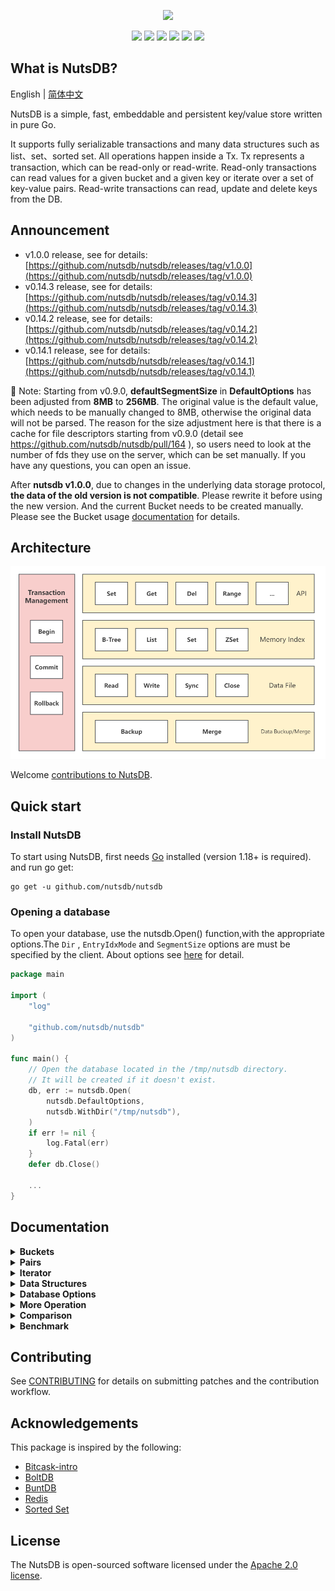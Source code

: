 <p align="center">
    <img src="https://user-images.githubusercontent.com/6065007/141310364-62d7eebb-2cbb-4949-80ed-5cd20f705405.png">
</p>

<div class="column" align="middle">
  <a href="https://godoc.org/github.com/nutsdb/nutsdb"><img src="https://godoc.org/github.com/nutsdb/nutsdb?status.svg" /></a>
  <a href="https://goreportcard.com/report/github.com/nutsdb/nutsdb"><img src="https://goreportcard.com/badge/github.com/nutsdb/nutsdb" /></a>
  <a href="https://goreportcard.com/report/github.com/nutsdb/nutsdb"><img src="https://github.com/nutsdb/nutsdb/workflows/Go/badge.svg?branch=master"/></a>
  <a href="https://codecov.io/gh/nutsdb/nutsdb"><img src="https://codecov.io/gh/nutsdb/nutsdb/branch/master/graph/badge.svg?token=CupujOXpbe"/></a>
  <a href="https://raw.githubusercontent.com/nutsdb/nutsdb/master/LICENSE"><img src="http://img.shields.io/badge/license-Apache_2-blue.svg?style=flat-square"/></a>
  <a href="https://github.com/avelino/awesome-go#database"><img src="https://awesome.re/mentioned-badge.svg"/></a>
</div>

## What is NutsDB?

English | [简体中文](https://github.com/nutsdb/nutsdb/blob/master/README-CN.md)

NutsDB is a simple, fast, embeddable and persistent key/value store written in pure Go. 

It supports fully serializable transactions and many data structures such as list、set、sorted set. All operations happen inside a Tx. Tx represents a transaction, which can be read-only or read-write. Read-only transactions can read values for a given bucket and a given key or iterate over a set of key-value pairs. Read-write transactions can read, update and delete keys from the DB.

## Announcement

* v1.0.0 release, see for details: [https://github.com/nutsdb/nutsdb/releases/tag/v1.0.0](https://github.com/nutsdb/nutsdb/releases/tag/v1.0.0)
* v0.14.3 release, see for details: [https://github.com/nutsdb/nutsdb/releases/tag/v0.14.3](https://github.com/nutsdb/nutsdb/releases/tag/v0.14.3)
* v0.14.2 release, see for details: [https://github.com/nutsdb/nutsdb/releases/tag/v0.14.2](https://github.com/nutsdb/nutsdb/releases/tag/v0.14.2)
* v0.14.1 release, see for details: [https://github.com/nutsdb/nutsdb/releases/tag/v0.14.1](https://github.com/nutsdb/nutsdb/releases/tag/v0.14.1)

📢 Note: Starting from v0.9.0, **defaultSegmentSize** in **DefaultOptions** has been adjusted from **8MB** to **256MB**. The original value is the default value, which needs to be manually changed to 8MB, otherwise the original data will not be parsed. The reason for the size adjustment here is that there is a cache for file descriptors starting from v0.9.0 (detail see https://github.com/nutsdb/nutsdb/pull/164 ), so users need to look at the number of fds they use on the server, which can be set manually. If you have any questions, you can open an issue.

After **nutsdb v1.0.0**, due to changes in the underlying data storage protocol, **the data of the old version is not compatible**. Please rewrite it before using the new version. And the current Bucket needs to be created manually. Please see the Bucket usage [documentation](./docs/user_guides/use-buckets.md) for details.

## Architecture
![nutsdb-架构图](./docs/img/nutsdb-架构图.png)


 Welcome [contributions to NutsDB](https://github.com/nutsdb/nutsdb#contributing).

## Quick start

### Install NutsDB

To start using NutsDB, first needs [Go](https://golang.org/dl/) installed (version 1.18+ is required).  and run go get:

```
go get -u github.com/nutsdb/nutsdb
```

### Opening a database

To open your database, use the nutsdb.Open() function,with the appropriate options.The `Dir` , `EntryIdxMode`  and  `SegmentSize`  options are must be specified by the client. About options see [here](https://github.com/nutsdb/nutsdb#options) for detail.

```go
package main

import (
    "log"

    "github.com/nutsdb/nutsdb"
)

func main() {
    // Open the database located in the /tmp/nutsdb directory.
    // It will be created if it doesn't exist.
    db, err := nutsdb.Open(
        nutsdb.DefaultOptions,
        nutsdb.WithDir("/tmp/nutsdb"),
    )
    if err != nil {
        log.Fatal(err)
    }
    defer db.Close()

    ...
}
```

## Documentation

<details>
  <summary><b>Buckets</b></summary>

- [Using buckets](./docs/user_guides/use-buckets.md)
</details>

<details>
  <summary><b>Pairs</b></summary>

- [Using key/value pairs](./docs/user_guides/use-kv-pair.md)
</details>

<details>
  <summary><b>Iterator</b></summary>

- [Iterating over keys](./docs/user_guides/iterator.md)
</details>

<details>
  <summary><b>Data Structures</b></summary>

- [List](./docs/user_guides/data-structure.md#list)
- [Set](./docs/user_guides/data-structure.md#set)
- [Sorted Set](./docs/user_guides/data-structure.md#sorted-set)
</details>

<details>
  <summary><b>Database Options</b></summary>

- [Options](./docs/user_guides/options.md)
</details>

<details>
  <summary><b>More Operation</b></summary>

- [More Operation](./docs/user_guides/others.md)
</details>

<details>
  <summary><b>Comparison</b></summary>

- [Comparison](./docs/user_guides/comparison.md)
</details>

<details>
  <summary><b>Benchmark</b></summary>

- [Benchmark](./docs/user_guides/benchmarks.md)
</details>

## Contributing

See [CONTRIBUTING](https://github.com/nutsdb/nutsdb/blob/master/CONTRIBUTING.md) for details on submitting patches and the contribution workflow.

## Acknowledgements

This package is inspired by the following:

- [Bitcask-intro](https://github.com/basho/bitcask/blob/develop/doc/bitcask-intro.pdf)
- [BoltDB](https://github.com/boltdb)
- [BuntDB](https://github.com/tidwall/buntdb)
- [Redis](https://redis.io/)
- [Sorted Set](https://github.com/wangjia184/sortedset)

## License

The NutsDB is open-sourced software licensed under the [Apache 2.0 license](https://github.com/nutsdb/nutsdb/blob/master/LICENSE).
